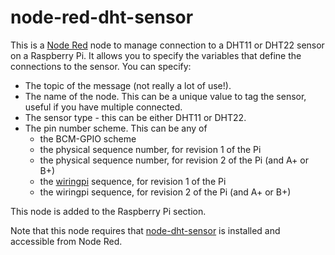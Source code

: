 # node-red-dht-sensor
This is a [Node Red](http://nodered.org/) node to manage connection to a DHT11 or DHT22 sensor on a Raspberry Pi. It allows you to specify the variables that define the connections to the sensor. You can specify:
* The topic of the message (not really a lot of use!).
* The name of the node. This can be a unique value to tag the sensor, useful if you have multiple connected.
* The sensor type - this can be either DHT11 or DHT22.
* The pin number scheme. This can be any of
    * the BCM-GPIO scheme
    * the physical sequence number, for revision 1 of the Pi
    * the physical sequence number, for revision 2 of the Pi (and A+ or B+)
    * the [wiringpi](http://wiringpi.com/) sequence, for revision 1 of the Pi
    * the wiringpi sequence, for revision 2 of the Pi (and A+ or B+)

This node is added to the Raspberry Pi section.

Note that this node requires that [node-dht-sensor](https://www.npmjs.com/package/node-dht-sensor) is installed and accessible from Node Red. 
